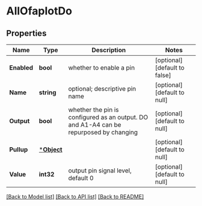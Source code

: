# AllOfapIotDo

## Properties
Name | Type | Description | Notes
------------ | ------------- | ------------- | -------------
**Enabled** | **bool** | whether to enable a pin | [optional] [default to false]
**Name** | **string** | optional; descriptive pin name | [optional] [default to null]
**Output** | **bool** | whether the pin is configured as an output. DO and A1-A4 can be repurposed by changing | [optional] [default to null]
**Pullup** | [***Object**](.md) |  | [optional] [default to null]
**Value** | **int32** | output pin signal level, default 0 | [optional] [default to null]

[[Back to Model list]](../README.md#documentation-for-models) [[Back to API list]](../README.md#documentation-for-api-endpoints) [[Back to README]](../README.md)

